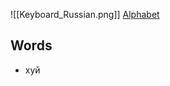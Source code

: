 ![[Keyboard_Russian.png]]
[Alphabet](https://www.russianforeveryone.com/RufeA/Lessons/Introduction/Alphabet/Alphabet.htm)

## Words
- хуй

